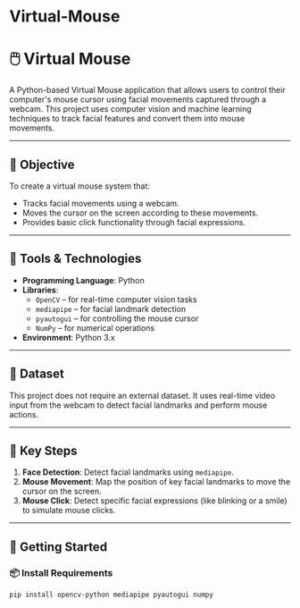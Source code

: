 # Virtual-Mouse
# 🖱️ Virtual Mouse

A Python-based Virtual Mouse application that allows users to control their computer's mouse cursor using facial movements captured through a webcam. This project uses computer vision and machine learning techniques to track facial features and convert them into mouse movements.

---

## 📌 Objective

To create a virtual mouse system that:
- Tracks facial movements using a webcam.
- Moves the cursor on the screen according to these movements.
- Provides basic click functionality through facial expressions.

---

## 🧰 Tools & Technologies

- **Programming Language**: Python
- **Libraries**:
  - `OpenCV` – for real-time computer vision tasks
  - `mediapipe` – for facial landmark detection
  - `pyautogui` – for controlling the mouse cursor
  - `NumPy` – for numerical operations
- **Environment**: Python 3.x

---

## 📁 Dataset

This project does not require an external dataset. It uses real-time video input from the webcam to detect facial landmarks and perform mouse actions.

---

## 🧠 Key Steps

1. **Face Detection**: Detect facial landmarks using `mediapipe`.
2. **Mouse Movement**: Map the position of key facial landmarks to move the cursor on the screen.
3. **Mouse Click**: Detect specific facial expressions (like blinking or a smile) to simulate mouse clicks.

---

## 🚀 Getting Started

### 📦 Install Requirements

```bash
pip install opencv-python mediapipe pyautogui numpy
